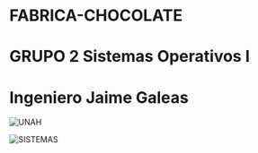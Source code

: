 # FABRICA-CHOCOLATE

# GRUPO 2 Sistemas Operativos I
# Ingeniero Jaime Galeas
![UNAH](https://dircom.unah.edu.hn/dmsdocument/7509-unah-version-horizontal) 

![SISTEMAS](https://curoc.unah.edu.hn/assets/CUROC/paginas/nuevo-pagina/_resampled/ResizedImageWzYwMCw2MDBd/logos-UNAH-11.png)

